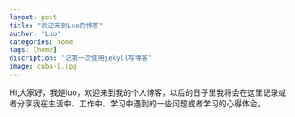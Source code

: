 ```yaml
---
layout: post
title: "欢迎来到Luo的博客"
author: "Luo"
categories: home
tags: [home]
discription: '记第一次使用jekyll写博客'
image: cuba-1.jpg
---
```


Hi,大家好，我是luo，欢迎来到我的个人博客，以后的日子里我将会在这里记录或者分享我在生活中、工作中、学习中遇到的一些问题或者学习的心得体会。
